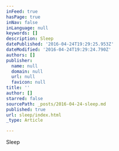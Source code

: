 ```yaml
---
inFeed: true
hasPage: true
inNav: false
inLanguage: null
keywords: []
description: Sleep
datePublished: '2016-04-24T19:29:25.953Z'
dateModified: '2016-04-24T19:29:24.790Z'
authors: []
publisher:
  name: null
  domain: null
  url: null
  favicon: null
title: ''
author: []
starred: false
sourcePath: _posts/2016-04-24-sleep.md
published: true
url: sleep/index.html
_type: Article

---
```

Sleep